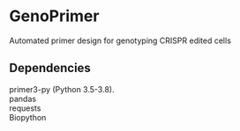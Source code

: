 # GenoPrimer
Automated primer design for genotyping CRISPR edited cells

## Dependencies
primer3-py (Python 3.5-3.8).  
pandas  
requests  
Biopython  
